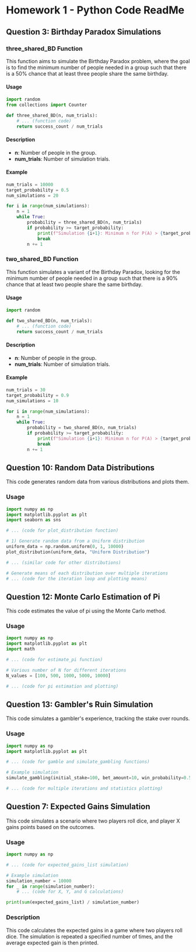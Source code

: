 # Homework 1 - Python Code ReadMe

## Question 3: Birthday Paradox Simulations

### three_shared_BD Function
This function aims to simulate the Birthday Paradox problem, where the goal is to find the minimum number of people needed in a group such that there is a 50% chance that at least three people share the same birthday.

#### Usage
```python
import random
from collections import Counter

def three_shared_BD(n, num_trials):
    # ... (function code)
    return success_count / num_trials
```

#### Description
- **n**: Number of people in the group.
- **num_trials**: Number of simulation trials.

#### Example
```python
num_trials = 10000
target_probability = 0.5
num_simulations = 20

for i in range(num_simulations):
    n = 1
    while True:
        probability = three_shared_BD(n, num_trials)
        if probability >= target_probability:
            print(f"Simulation {i+1}: Minimum n for P(A) > {target_probability} is {n}")
            break
        n += 1
```

### two_shared_BD Function
This function simulates a variant of the Birthday Paradox, looking for the minimum number of people needed in a group such that there is a 90% chance that at least two people share the same birthday.

#### Usage
```python
import random

def two_shared_BD(n, num_trials):
    # ... (function code)
    return success_count / num_trials
```

#### Description
- **n**: Number of people in the group.
- **num_trials**: Number of simulation trials.

#### Example
```python
num_trials = 30
target_probability = 0.9
num_simulations = 10

for i in range(num_simulations):
    n = 1
    while True:
        probability = two_shared_BD(n, num_trials)
        if probability >= target_probability:
            print(f"Simulation {i+1}: Minimum n for P(A) > {target_probability} is {n}")
            break
        n += 1
```

## Question 10: Random Data Distributions

This code generates random data from various distributions and plots them.

### Usage
```python
import numpy as np
import matplotlib.pyplot as plt
import seaborn as sns

# ... (code for plot_distribution function)

# 1) Generate random data from a Uniform distribution
uniform_data = np.random.uniform(0, 1, 10000)
plot_distribution(uniform_data, "Uniform Distribution")

# ... (similar code for other distributions)

# Generate means of each distribution over multiple iterations
# ... (code for the iteration loop and plotting means)
```

## Question 12: Monte Carlo Estimation of Pi

This code estimates the value of pi using the Monte Carlo method.

### Usage
```python
import numpy as np
import matplotlib.pyplot as plt
import math

# ... (code for estimate_pi function)

# Various number of N for different iterations
N_values = [100, 500, 1000, 5000, 10000]

# ... (code for pi estimation and plotting)
```

## Question 13: Gambler's Ruin Simulation

This code simulates a gambler's experience, tracking the stake over rounds.

### Usage
```python
import numpy as np
import matplotlib.pyplot as plt

# ... (code for gamble and simulate_gambling functions)

# Example simulation
simulate_gambling(initial_stake=100, bet_amount=10, win_probability=0.5, target_amount=200, num_rounds=1000, num_simulations=5)

# ... (code for multiple iterations and statistics plotting)
```

## Question 7: Expected Gains Simulation

This code simulates a scenario where two players roll dice, and player X gains points based on the outcomes.

### Usage
```python
import numpy as np

# ... (code for expected_gains_list simulation)

# Example simulation
simulation_number = 10000
for _ in range(simulation_number):
    # ... (code for X, Y, and G calculations)

print(sum(expected_gains_list) / simulation_number)
```

### Description
This code calculates the expected gains in a game where two players roll dice. The simulation is repeated a specified number of times, and the average expected gain is then printed.

